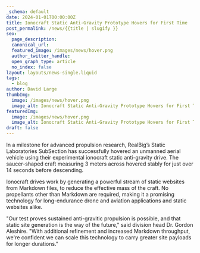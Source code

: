 ```yaml
---
_schema: default
date: 2024-01-01T00:00:00Z
title: Ionocraft Static Anti-Gravity Prototype Hovers for First Time
post_permalink: /news/{{title | slugify }}
seo:
  page_description:
  canonical_url:
  featured_image: /images/news/hover.png
  author_twitter_handle:
  open_graph_type: article
  no_index: false
layout: layouts/news-single.liquid
tags:
  - blog
author: David Large
thumbImg:
  image: /images/news/hover.png
  image_alt: Ionocraft Static Anti-Gravity Prototype Hovers for First Time
featuredImg:
  image: /images/news/hover.png
  image_alt: Ionocraft Static Anti-Gravity Prototype Hovers for First Time
draft: false
---
```

In a milestone for advanced propulsion research, RealBig’s Static Laboratories SubSection has successfully hovered an unmanned aerial vehicle using their experimental ionocraft static anti-gravity drive. The saucer-shaped craft measuring 3 meters across hovered stably for just over 14 seconds before descending.

Ionocraft drives work by generating a powerful stream of static websites from Markdown files, to reduce the effective mass of the craft. No propellants other than Markdown are required, making it a promising technology for long-endurance drone and aviation applications and static websites alike.

"Our test proves sustained anti-gravitic propulsion is possible, and that static site generation is the way of the future," said division head Dr. Gordon Aleshire. "With additional refinement and increased Markdown throughput, we're confident we can scale this technology to carry greater site payloads for longer durations."